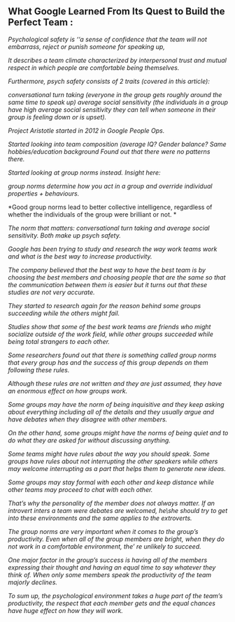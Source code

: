## What Google Learned From Its Quest to Build the Perfect Team :
 
*Psychological safety is ‘‘a sense of confidence that the team will not embarrass, reject or punish someone for speaking up,*

*It describes a team climate characterized by interpersonal trust and mutual respect in which people are comfortable being themselves.*

*Furthermore, psych safety consists of 2 traits (covered in this article):*

*conversational turn taking (everyone in the group gets roughly around the same time to speak up)
average social sensitivity (the individuals in a group have high average social sensitivity
they can tell when someone in their group is feeling down or is upset).*
  
*Project Aristotle started in 2012 in Google People Ops.*

*Started looking into team composition (average IQ? Gender balance? Same hobbies/education background*
*Found out that there were no patterns there.*

*Started looking at group norms instead. Insight here:*

*group norms determine how you act in a group and override individual properties + behaviours.*

*Good group norms lead to better collective intelligence, regardless of whether the individuals of the group were brilliant or not. *

*The norm that matters: conversational turn taking and average social sensitivity. Both make up psych safety.*

*Google has been trying to study and research the way work teams work and what is the best way to increase productivity.*

*The company believed that the best way to have the best team is by choosing the best members and choosing people that are the same so that the communication between them is easier but it turns out that these studies are not very accurate.*

*They started to research again for the reason behind some groups succeeding while the others might fail.*

*Studies show that some of the best work teams are friends who might socialize outside of the work field, while other groups succeeded while being total strangers to each other.*

*Some researchers found out that there is something called group norms that every group has and the success of this group depends on them following these rules.*

*Although these rules are not written and they are just assumed, they have an enormous effect on how groups work.*

*Some groups may have the norm of being inquisitive and they keep asking about everything including all of the details and they usually argue and have debates when they disagree with other members.*

*On the other hand, some groups might have the norms of being quiet and to do what they are asked for without discussing anything.*

*Some teams might have rules about the way you should speak. Some groups have rules about not interrupting the other speakers while others may welcome interrupting as a part that helps them to generate new ideas.*

*Some groups may stay formal with each other and keep distance while other teams may proceed to chat with each other.*

*That’s why the personality of the member does not always matter. If an introvert inters a team were debates are welcomed, he\she should try to get into these environments and the same applies to the extroverts.*

*The group norms are very important when it comes to the group’s productivity. Even when all of the group members are bright, when they do not work in a comfortable environment, the’ re unlikely to succeed.*

*One major factor in the group’s success is having all of the members expressing their thought and having an equal time to say whatever they think of. When only some members speak the productivity of the team majorly declines.*

*To sum up, the psychological environment takes a huge part of the team’s productivity, the respect that each member gets and the equal chances have huge effect on how they will work.*